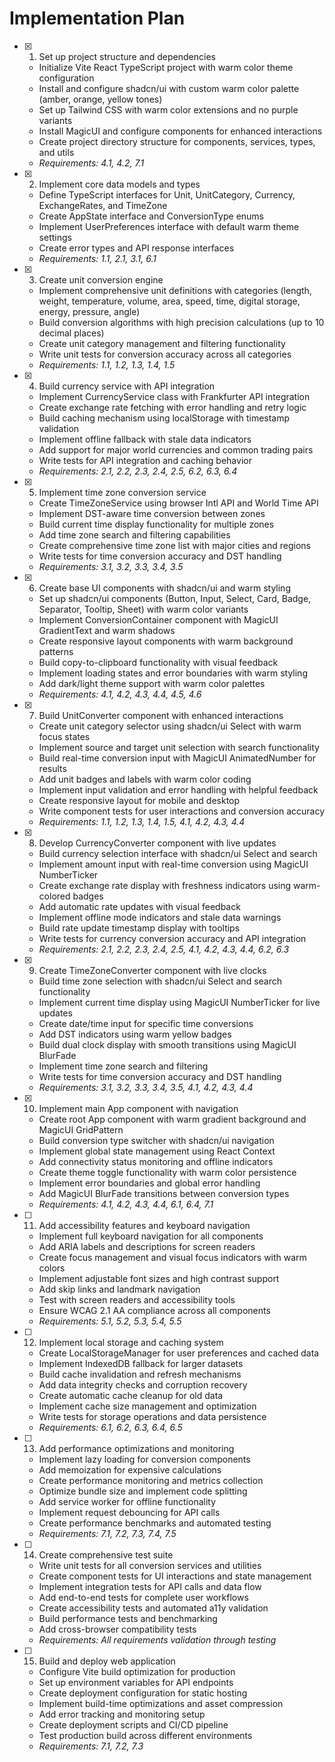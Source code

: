 # Implementation Plan

- [x] 1. Set up project structure and dependencies
  - Initialize Vite React TypeScript project with warm color theme configuration
  - Install and configure shadcn/ui with custom warm color palette (amber, orange, yellow tones)
  - Set up Tailwind CSS with warm color extensions and no purple variants
  - Install MagicUI and configure components for enhanced interactions
  - Create project directory structure for components, services, types, and utils
  - _Requirements: 4.1, 4.2, 7.1_

- [x] 2. Implement core data models and types
  - Define TypeScript interfaces for Unit, UnitCategory, Currency, ExchangeRates, and TimeZone
  - Create AppState interface and ConversionType enums
  - Implement UserPreferences interface with default warm theme settings
  - Create error types and API response interfaces
  - _Requirements: 1.1, 2.1, 3.1, 6.1_

- [x] 3. Create unit conversion engine
  - Implement comprehensive unit definitions with categories (length, weight, temperature, volume, area, speed, time, digital storage, energy, pressure, angle)
  - Build conversion algorithms with high precision calculations (up to 10 decimal places)
  - Create unit category management and filtering functionality
  - Write unit tests for conversion accuracy across all categories
  - _Requirements: 1.1, 1.2, 1.3, 1.4, 1.5_

- [x] 4. Build currency service with API integration
  - Implement CurrencyService class with Frankfurter API integration
  - Create exchange rate fetching with error handling and retry logic
  - Build caching mechanism using localStorage with timestamp validation
  - Implement offline fallback with stale data indicators
  - Add support for major world currencies and common trading pairs
  - Write tests for API integration and caching behavior
  - _Requirements: 2.1, 2.2, 2.3, 2.4, 2.5, 6.2, 6.3, 6.4_

- [x] 5. Implement time zone conversion service
  - Create TimeZoneService using browser Intl API and World Time API
  - Implement DST-aware time conversion between zones
  - Build current time display functionality for multiple zones
  - Add time zone search and filtering capabilities
  - Create comprehensive time zone list with major cities and regions
  - Write tests for time conversion accuracy and DST handling
  - _Requirements: 3.1, 3.2, 3.3, 3.4, 3.5_

- [x] 6. Create base UI components with shadcn/ui and warm styling
  - Set up shadcn/ui components (Button, Input, Select, Card, Badge, Separator, Tooltip, Sheet) with warm color variants
  - Implement ConversionContainer component with MagicUI GradientText and warm shadows
  - Create responsive layout components with warm background patterns
  - Build copy-to-clipboard functionality with visual feedback
  - Implement loading states and error boundaries with warm styling
  - Add dark/light theme support with warm color palettes
  - _Requirements: 4.1, 4.2, 4.3, 4.4, 4.5, 4.6_

- [x] 7. Build UnitConverter component with enhanced interactions
  - Create unit category selector using shadcn/ui Select with warm focus states
  - Implement source and target unit selection with search functionality
  - Build real-time conversion input with MagicUI AnimatedNumber for results
  - Add unit badges and labels with warm color coding
  - Implement input validation and error handling with helpful feedback
  - Create responsive layout for mobile and desktop
  - Write component tests for user interactions and conversion accuracy
  - _Requirements: 1.1, 1.2, 1.3, 1.4, 1.5, 4.1, 4.2, 4.3, 4.4_

- [x] 8. Develop CurrencyConverter component with live updates
  - Build currency selection interface with shadcn/ui Select and search
  - Implement amount input with real-time conversion using MagicUI NumberTicker
  - Create exchange rate display with freshness indicators using warm-colored badges
  - Add automatic rate updates with visual feedback
  - Implement offline mode indicators and stale data warnings
  - Build rate update timestamp display with tooltips
  - Write tests for currency conversion accuracy and API integration
  - _Requirements: 2.1, 2.2, 2.3, 2.4, 2.5, 4.1, 4.2, 4.3, 4.4, 6.2, 6.3_

- [x] 9. Create TimeZoneConverter component with live clocks
  - Build time zone selection with shadcn/ui Select and search functionality
  - Implement current time display using MagicUI NumberTicker for live updates
  - Create date/time input for specific time conversions
  - Add DST indicators using warm yellow badges
  - Build dual clock display with smooth transitions using MagicUI BlurFade
  - Implement time zone search and filtering
  - Write tests for time conversion accuracy and DST handling
  - _Requirements: 3.1, 3.2, 3.3, 3.4, 3.5, 4.1, 4.2, 4.3, 4.4_

- [x] 10. Implement main App component with navigation
  - Create root App component with warm gradient background and MagicUI GridPattern
  - Build conversion type switcher with shadcn/ui navigation
  - Implement global state management using React Context
  - Add connectivity status monitoring and offline indicators
  - Create theme toggle functionality with warm color persistence
  - Implement error boundaries and global error handling
  - Add MagicUI BlurFade transitions between conversion types
  - _Requirements: 4.1, 4.2, 4.3, 4.4, 6.1, 6.4, 7.1_

- [ ] 11. Add accessibility features and keyboard navigation
  - Implement full keyboard navigation for all components
  - Add ARIA labels and descriptions for screen readers
  - Create focus management and visual focus indicators with warm colors
  - Implement adjustable font sizes and high contrast support
  - Add skip links and landmark navigation
  - Test with screen readers and accessibility tools
  - Ensure WCAG 2.1 AA compliance across all components
  - _Requirements: 5.1, 5.2, 5.3, 5.4, 5.5_

- [ ] 12. Implement local storage and caching system
  - Create LocalStorageManager for user preferences and cached data
  - Implement IndexedDB fallback for larger datasets
  - Build cache invalidation and refresh mechanisms
  - Add data integrity checks and corruption recovery
  - Create automatic cache cleanup for old data
  - Implement cache size management and optimization
  - Write tests for storage operations and data persistence
  - _Requirements: 6.1, 6.2, 6.3, 6.4, 6.5_

- [ ] 13. Add performance optimizations and monitoring
  - Implement lazy loading for conversion components
  - Add memoization for expensive calculations
  - Create performance monitoring and metrics collection
  - Optimize bundle size and implement code splitting
  - Add service worker for offline functionality
  - Implement request debouncing for API calls
  - Create performance benchmarks and automated testing
  - _Requirements: 7.1, 7.2, 7.3, 7.4, 7.5_

- [ ] 14. Create comprehensive test suite
  - Write unit tests for all conversion services and utilities
  - Create component tests for UI interactions and state management
  - Implement integration tests for API calls and data flow
  - Add end-to-end tests for complete user workflows
  - Create accessibility tests and automated a11y validation
  - Build performance tests and benchmarking
  - Add cross-browser compatibility tests
  - _Requirements: All requirements validation through testing_

- [ ] 15. Build and deploy web application
  - Configure Vite build optimization for production
  - Set up environment variables for API endpoints
  - Create deployment configuration for static hosting
  - Implement build-time optimizations and asset compression
  - Add error tracking and monitoring setup
  - Create deployment scripts and CI/CD pipeline
  - Test production build across different environments
  - _Requirements: 7.1, 7.2, 7.3_